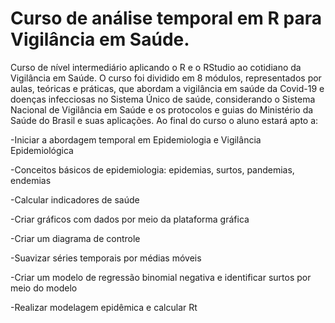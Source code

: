 # Curso de análise temporal em R para Vigilância em Saúde.

Curso de nível intermediário aplicando o R e o RStudio ao cotidiano da Vigilância em Saúde. O curso foi dividido em 8 módulos, representados por aulas, teóricas e práticas, que abordam a vigilância em saúde da Covid-19 e doenças infecciosas no Sistema Único de saúde, considerando o Sistema Nacional de Vigilância em Saúde e os protocolos e guias do Ministério da Saúde do Brasil e suas aplicações. Ao final do curso o aluno estará apto a:

-Iniciar a abordagem temporal em Epidemiologia e Vigilância Epidemiológica

-Conceitos básicos de epidemiologia: epidemias, surtos, pandemias, endemias

-Calcular indicadores de saúde

-Criar gráficos com dados por meio da plataforma gráfica

-Criar um diagrama de controle

-Suavizar séries temporais por médias móveis

-Criar um modelo de regressão binomial negativa e identificar surtos por meio do modelo

-Realizar modelagem epidêmica e calcular Rt
